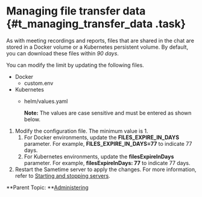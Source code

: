 # Managing file transfer data {#t_managing_transfer_data .task}

As with meeting recordings and reports, files that are shared in the chat are stored in a Docker volume or a Kubernetes persistent volume. By default, you can download these files within *90 days*.

You can modify the limit by updating the following files.

-   Docker
    -   custom.env
-   Kubernetes
    -   helm/values.yaml

        **Note:** The values are case sensitive and must be entered as shown below.


1.  Modify the configuration file. The minimum value is 1.
    1.  For Docker environments, update the **FILES\_EXPIRE\_IN\_DAYS** parameter. For example, **FILES\_EXPIRE\_IN\_DAYS=77** to indicate 77 days.
    2.  For Kubernetes environments, update the **filesExpireInDays** parameter. For example, **filesExpireInDays: 77** to indicate 77 days.
2.  Restart the Sametime server to apply the changes. For more information, refer to [Starting and stopping servers](https://help.hcltechsw.com/sametime/12/admin/starting_and_stopping_servers.html).

**Parent Topic:  **[Administering](administering.md)

